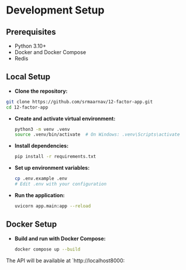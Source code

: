 # Development Setup

## Prerequisites

- Python 3.10+
- Docker and Docker Compose
- Redis

## Local Setup

- **Clone the repository:**

```bash
git clone https://github.com/srmaarnav/12-factor-app.git
cd 12-factor-app
```

- **Create and activate virtual environment:**

  ```bash
  python3 -m venv .venv
  source .venv/bin/activate  # On Windows: .venv\Scripts\activate
  ```

- **Install dependencies:**

  ```bash
  pip install -r requirements.txt
  ```

- **Set up environment variables:**

  ```bash
  cp .env.example .env
  # Edit .env with your configuration
  ```

- **Run the application:**

  ```bash
  uvicorn app.main:app --reload
  ```

## Docker Setup

- **Build and run with Docker Compose:**

  ```bash
  docker compose up --build
  ```

The API will be available at `http://localhost8000:
